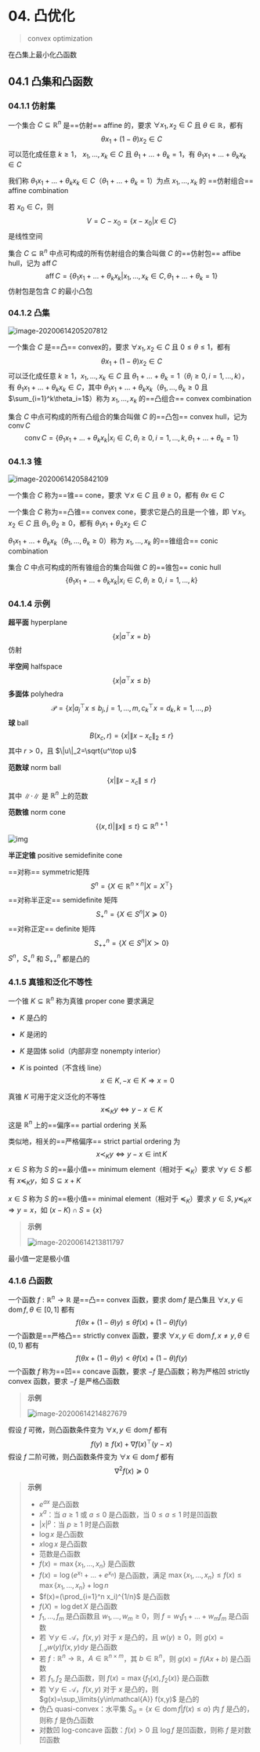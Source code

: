 # 04. 凸优化

> convex optimization

在凸集上最小化凸函数

## 04.1 凸集和凸函数

### 04.1.1 仿射集

一个集合 $C\subseteq \mathbb{R}^n$ 是==仿射== affine 的，要求 $\forall x_1,x_2 \in C$ 且 $\theta \in \mathbb{R}$，都有
$$
\theta x_1+(1-\theta)x_2\in C
$$
可以范化成任意 $k\ge 1$， $x_1,\dots, x_k\in C$ 且 $\theta_1+\dots+\theta_k=1$，有 $\theta_1 x_1+\dots+\theta_k x_k\in C$ 

我们称 $\theta_1 x_1+\dots+\theta_k x_k\in C$（$\theta_1+\dots+\theta_k=1$）为点 $x_1,\dots,x_k$ 的 ==仿射组合== affine combination

若 $x_0\in C$，则
$$
V=C-x_0=\{x-x_0|x\in C\}
$$
是线性空间

集合 $C\subseteq \mathbb{R}^n$ 中点可构成的所有仿射组合的集合叫做 $C$ 的==仿射包== affibe hull，记为 $\operatorname{aff} C$ 
$$
\operatorname{aff} C=\left\{\theta_{1} x_{1}+\ldots+\theta_{k} x_{k} | x_{1}, \ldots, x_{k} \in C, \theta_{1}+\ldots+\theta_{k}=1\right\}
$$
仿射包是包含 $C$ 的最小凸包

### 04.1.2 凸集

![image-20200614205207812](assets/04_Convex/image-20200614205207812.png)

一个集合 $C$ 是==凸== convex的，要求 $\forall x_1,x_2\in C$ 且 $0\le \theta \le 1$，都有
$$
\theta x_1+(1-\theta)x_2 \in C
$$
可以泛化成任意 $k\ge 1$，$x_1,\dots,x_k\in C$ 且 $\theta_1+\dots+\theta_k=1$（$\theta_i\ge 0,i=1,\dots,k$），有 $\theta_1 x_1 +\dots+\theta_k x_k \in C$，其中 $\theta_1 x_1 +\dots+\theta_k x_k$（$\theta_1,\dots,\theta_k\ge 0$ 且 $\sum_{i=1}^k\theta_i=1$）称为 $x_1,\dots,x_k$ 的==凸组合== convex combination

集合 $C$ 中点可构成的所有凸组合的集合叫做 $C$ 的==凸包== convex hull，记为 $\operatorname{conv} C$ 
$$
\operatorname{conv} C=\left\{\theta_{1} x_{1}+\ldots+\theta_{k} x_{k} | x_{i} \in C, \theta_{i} \geqslant 0, i=1, \ldots, k, \theta_{1}+\ldots+\theta_{k}=1\right\}
$$

### 04.1.3 锥

![image-20200614205842109](assets/04_Convex/image-20200614205842109.png)

一个集合 $C$ 称为==锥== cone，要求 $\forall x \in C$ 且 $\theta\ge 0$，都有 $\theta x\in C$ 

一个集合 $C$ 称为==凸锥== convex cone，要求它是凸的且是一个锥，即 $\forall x_1,x_2\in C$ 且 $\theta_1,\theta_2 \ge 0$，都有 $\theta_1 x_1+\theta_2 x_2 \in C$ 

$\theta_1x_1+\dots+\theta_k x_k$（$\theta_1,\dots,\theta_k\ge 0$）称为 $x_1,\dots,x_k$ 的==锥组合== conic combination

集合 $C$ 中点可构成的所有锥组合的集合叫做 $C$ 的==锥包== conic hull
$$
\left\{\theta_{1} x_{1}+\ldots+\theta_{k} x_{k} | x_{i} \in C, \theta_{i} \geqslant 0, i=1, \ldots, k\right\}
$$

### 04.1.4 示例

**超平面** hyperplane
$$
\{x|a^\top x = b\}
$$
仿射

**半空间** halfspace
$$
\{x|a^\top x\le b\}
$$
**多面体** polyhedra
$$
\mathcal{P}=\left\{x | a_{j}^{\top} x \leq b_{j}, j=1, \ldots, m, c_{k}^{\top} x=d_{k}, k=1, \ldots, p\right\}
$$
**球** ball
$$
B(x_c,r)=\{x|\|x-x_c\|_2\le r\}
$$
其中 $r>0$，且 $\|u\|_2=\sqrt{u^\top u}$ 

**范数球** norm ball
$$
\{x|\|x-x_c\|\le r\}
$$
其中 $\|\cdot\|$ 是 $\mathbb{R}^n$ 上的范数

**范数锥** norm cone
$$
\{(x,t)|\|x\|\le t\}\subseteq \mathbb{R}^{n+1}
$$
![img](assets/04_Convex/v2-b37403be7c2793739fa488f6733cf6be_720w.jpg)

**半正定锥** positive semidefinite cone

==对称== symmetric矩阵
$$
S^n=\{X\in \mathbb{R}^{n\times n}|X=X^\top\}
$$
==对称半正定== semidefinite 矩阵
$$
S^n_+=\{X\in S^n|X\succeq 0\}
$$
==对称正定== definite 矩阵
$$
S^n_{++}=\{X\in S^n|X\succ 0\}
$$
$S^n$，$S^n_+$ 和 $S^n_{++}$ 都是凸的

### 4.1.5 真锥和泛化不等性

一个锥 $K\subseteq \mathbb{R}^n$ 称为真锥 proper cone 要求满足

- $K$ 是凸的

- $K$ 是闭的

- $K$ 是固体 solid（内部非空 nonempty interior）

- $K$ is pointed（不含线 line）
  $$
  x\in K,-x\in K \Rightarrow x=0
  $$

真锥 $K$ 可用于定义泛化的不等性
$$
x\preceq_K y \Leftrightarrow y-x\in K
$$
这是 $\mathbb{R}^n$ 上的==偏序== partial ordering 关系

类似地，相关的==严格偏序== strict partial ordering 为
$$
x\prec_K y\Leftrightarrow y-x\in \operatorname{int} K
$$
$x\in S$ 称为 $S$ 的==最小值== minimum element（相对于 $\preceq _K$）要求 $\forall y\in S$ 都有 $x\preceq_K y$，如 $S\subseteq x+K$ 

$x\in S$ 称为 $S$ 的==极小值== minimal element（相对于 $\preceq _K$）要求 $y\in S, y\preceq _K x \Rightarrow y = x$，如 $(x-K)\cap S = \{x\}$ 

> **示例** 
>
> ![image-20200614213811797](assets/04_Convex/image-20200614213811797.png)

最小值一定是极小值

### 4.1.6 凸函数

一个函数 $f:\mathbb{R}^n\to \mathbb{R}$ 是==凸== convex 函数，要求 $\operatorname{dom} f$ 是凸集且 $\forall x,y\in \operatorname{dom}f,\theta\in [0,1]$ 都有
$$
f(\theta x+(1-\theta) y) \leqslant \theta f(x)+(1-\theta) f(y)
$$
一个函数是==严格凸== strictly convex 函数，要求 $\forall x,y\in \operatorname{dom}f,x\neq y,\theta\in (0,1)$ 都有
$$
f(\theta x+(1-\theta) y) < \theta f(x)+(1-\theta) f(y)
$$
一个函数 $f$ 称为==凹== concave 函数，要求 $-f$ 是凸函数；称为严格凹 strictly convex 函数，要求 $-f$ 是严格凸函数

> **示例** 
>
> ![image-20200614214827679](assets/04_Convex/image-20200614214827679.png)

假设 $f$ 可微，则凸函数条件变为 $\forall x,y \in \operatorname{dom} f$ 都有
$$
f(y)\ge f(x)+{\nabla f(x)}^\top(y-x)
$$
假设 $f$ 二阶可微，则凸函数条件变为 $\forall x\in \operatorname{dom} f$ 都有
$$
\nabla^2 f(x)\succeq 0
$$

> **示例** 
>
> - $e^{ax}$ 是凸函数
> - $x^a$：当 $a\ge 1$ 或 $a\le 0$ 是凸函数，当 $0\le a\le 1$ 时是凹函数
> - $|x|^p$：当 $p\ge 1$ 时是凸函数
> - $\log x$ 是凸函数
> - $x\log x$ 是凸函数
> - 范数是凸函数
> - $f(x)=\max\{x_1,\dots,x_n\}$ 是凸函数
> - $f(x)=\log(e^{x_1}+\dots+e^{x_n})$ 是凸函数，满足 $\max\{x_1,\dots,x_n\}\le f(x)\le \max\{x_1,\dots,x_n\}+\log n$ 
> - $f(x)=(\prod_{i=1}^n x_i)^{1/n}$ 是凸函数
> - $f(X)=\log \det X$ 是凸函数
> - $f_1,\dots,f_m$ 是凸函数且 $w_1,\dots,w_m\ge 0$，则 $f=w_1f_1+\dots+w_mf_m$ 是凸函数
> - 若 $\forall y\in \mathcal{A}$，$f(x,y)$ 对于 $x$ 是凸的，且 $w(y)\ge 0$，则 $g(x)=\int_{\mathcal{A}} w(y)f(x,y)\mathrm{d}y$ 是凸函数
> - 若 $f:\mathbb{R}^n\to \mathbb{R}$，$A\in \mathbb{R}^{n\times m}$，其 $b\in \mathbb{R}^n$，则 $g(x)=f(Ax+b)$ 是凸函数
> - 若 $f_1,f_2$ 是凸函数，则 $f(x)=\max\{f_1(x),f_2(x)\}$ 是凸函数
> - 若 $\forall y\in \mathcal{A}$，$f(x,y)$ 对于 $x$ 是凸的，则 $g(x)=\sup_\limits{y\in\mathcal{A}} f(x,y)$ 是凸的
> - 伪凸 quasi-convex：水平集 $S_\alpha=\{x\in\operatorname{dom} f | f(x)\le \alpha\}$ 内 $f$ 是凸的，则称 $f$ 是伪凸函数
> - 对数凹 log-concave 函数：$f(x)>0$ 且 $\log f$ 是凹函数，则称 $f$ 是对数凹函数

